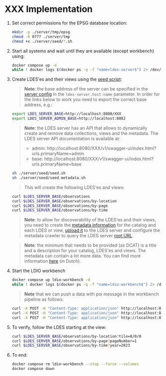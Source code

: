 # XXX Implementation
1. Set correct permissions for the EPSG database location:
    ```bash
    mkdir -p ./server/tmp/epsg
    chmod -R 0777 ./server/tmp
    chmod +x ./server/seed/*.sh
    ```

2. Start all systems and wait until they are available (except workbench) using:
    ```bash
    docker compose up -d
    while ! docker logs $(docker ps -q -f "name=ldes-server$") 2> /dev/null | grep 'Cancelled mongock lock daemon' ; do sleep 1; done
    ```

3. Create LDES'es and their views using the [seed script](./server/seed/seed.sh):
    > **Note**: the base address of the server can be specified in the [server config](./server/config.yml) in the `ldes-server.host-name` parameter. In order for the links below to work you need to export the correct base address, e.g.:
    ```bash
    export LDES_SERVER_BASE=http://localhost:8080/XXX 
    export LDES_SERVER_ADMIN_BASE=http://localhost:8082 
    ```

    > **Note**: the LDES server has an API that allows to dynamically create and remove data collections, views and the metadata. The LDES server API documentation is available at: 
    > * admin: http://localhost:8080/XXX/v1/swagger-ui/index.html?urls.primaryName=admin
    > * base:  http://localhost:8080/XXX/v1/swagger-ui/index.html?urls.primaryName=base

    ```bash
    sh ./server/seed/seed.sh
    sh ./server/seed/seed.metadata.sh
    ```
    > This will create the following LDES'es and views:
    ```bash
    curl $LDES_SERVER_BASE/observations
    curl $LDES_SERVER_BASE/observations/by-location
    curl $LDES_SERVER_BASE/observations/by-page
    curl $LDES_SERVER_BASE/observations/by-time
    ```

    > **Note**: to allow for discoverability of the LDES'es and their views, you need to create the [metadata information](./server/seed/dcat/) for the catalog and each LDES or view, [upload it](./server/seed/seed.metadata.sh) to the LDES server and configure the metadata crawler to query the LDES server [root URL](http://localhost:8080/XXX).

    > **Note**: the minimum that needs to be provided (as DCAT) is a title and a description for your catalog, LDES'es and views. The metadata can contain a lot more data. You can find more information [here](https://www.vlaanderen.be/geopunt/vlaams-geoportaal/metadata/metadata-in-vlaanderen) (in Dutch).


4. Start the LDIO workbench
    ```bash
    docker compose up ldio-workbench -d
    while ! docker logs $(docker ps -q -f "name=ldio-workbench$") 2> /dev/null | grep 'Started Application in' ; do sleep 1; done
    ```
    > **Note** that we can push a data with poi message in the workbench pipeline as follows:
    ```bash
    curl -X POST -H "Content-Type: application/json" http://localhost:8081/traffic-pipeline --data @../examples/example_with_poi_and_data.json
    curl -X POST -H "Content-Type: application/json" http://localhost:8081/traffic-pipeline --data @../examples/example1.json
    curl -X POST -H "Content-Type: application/json" http://localhost:8081/traffic-pipeline --data @../examples/example2.json
    ```

5. To verify, follow the LDES starting at the view:
    ```bash
    curl $LDES_SERVER_BASE/observations/by-location?tile=0/0/0
    curl $LDES_SERVER_BASE/observations/by-page?pageNumber=1
    curl $LDES_SERVER_BASE/observations/by-time?year=2023
    ```

5. To end:
    ```bash
    docker compose rm ldio-workbench --stop --force --volumes
    docker compose down
    ```
